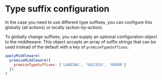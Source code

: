 # Type suffix configuration

In the case you need to use different type suffixes, you can configure this globally (all actions) or locally (action-by-action).

To globally change suffixes, you can supply an optional configuration object to the middleware. This object accepts an array of suffix strings that can be used instead of the default with a key of `promiseTypeSuffixes`.

```js
applyMiddleware(
  promiseMiddleware({
    promiseTypeSuffixes: ['LOADING', 'SUCCESS', 'ERROR']
  })
)
```
